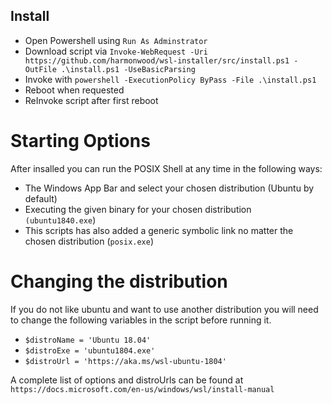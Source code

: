 ## Install

* Open Powershell using `Run As Adminstrator`
* Download script via `Invoke-WebRequest -Uri https://github.com/harmonwood/wsl-installer/src/install.ps1 -OutFile .\install.ps1 -UseBasicParsing`
* Invoke with `powershell -ExecutionPolicy ByPass -File .\install.ps1`
* Reboot when requested
* ReInvoke script after first reboot

# Starting Options
After insalled you can run the POSIX Shell at any time in the following ways:
* The Windows App Bar and select your chosen distribution (Ubuntu by default)
* Executing the given binary  for your chosen distribution` (ubuntu1840.exe`)
* This scripts has also added a generic symbolic link no matter the chosen distribution (`posix.exe`)

# Changing the distribution
If you do not like ubuntu and want to use another distribution you will need to change the following variables in the script before running it.
* `$distroName = 'Ubuntu 18.04'`
* `$distroExe = 'ubuntu1804.exe'`
* `$distroUrl = 'https://aka.ms/wsl-ubuntu-1804'`

A complete list of options and distroUrls can be found at `https://docs.microsoft.com/en-us/windows/wsl/install-manual`